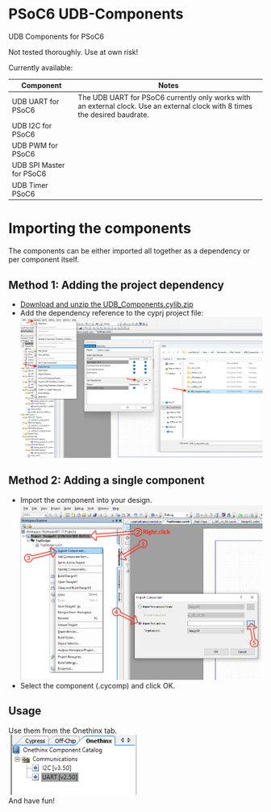 # PSoC6 UDB-Components
UDB Components for PSoC6

Not tested thoroughly. Use at own risk!

Currently available:

| Component                | Notes  |
|--------------------------|--------|
|UDB UART for PSoC6        |The UDB UART for PSoC6 currently only works with an external clock. Use an external clock with 8 times the desired baudrate.|
|UDB I2C for PSoC6         |        |
|UDB PWM for PSoC6         |        |
|UDB SPI Master for PSoC6  |        |
|UDB Timer PSoC6           |        |

# Importing the components
The components can be either imported all together as a dependency or per component itself.

## Method 1: Adding the project dependency
- [Download and unzip the UDB_Components.cylib.zip](https://github.com/onethinx/UDB-Components/raw/master/UDB_Components.cylib.zip)
- Add the dependency reference to the cyprj project file:
![Creator_Import_Component](https://github.com/onethinx/Readme_assets/blob/main/UDB-import-project.png?raw=true)

## Method 2: Adding a single component
- Import the component into your design.
![Creator_Import_Component](https://github.com/onethinx/Readme_assets/blob/main/UDB-import-component.png?raw=true)
- Select the component (.cycomp) and click OK.

## Usage
Use them from the Onethinx tab.<br>
![Creator_Import_Component](https://github.com/onethinx/Readme_assets/blob/main/UDB-Onethinx-tab.png?raw=true)
<br>And have fun!
